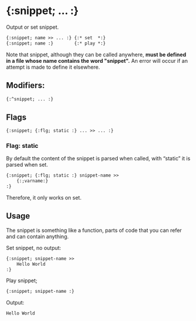 {:snippet; ... :}
=================

Output or set snippet.

```html
{:snippet; name >> ... :} {:* set  *:}
{:snippet; name :}        {:* play *:}
```

Note that snippet, although they can be called anywhere, **must be defined in a file whose name contains the word "snippet".** An error will occur if an attempt is made to define it elsewhere.

Modifiers:
----------

```html
{:^snippet; ... :}
```

Flags
-----

```html
{:snippet; {:flg; static :} ... >> ... :}
```

### Flag: static

By default the content of the snippet is parsed when called, with “static” it is parsed when set.

```html
{:snippet; {:flg; static :} snippet-name >>
    {:;varname:}
:}
```

Therefore, it only works on set.

Usage
-----

The snippet is something like a function, parts of code that you can refer and can contain anything.

Set snippet, no output:

```html
{:snippet; snippet-name >>
    Hello World
:}
```

Play snippet;

```html
{:snippet; snippet-name :}
```

Output:

```html
Hello World
```

